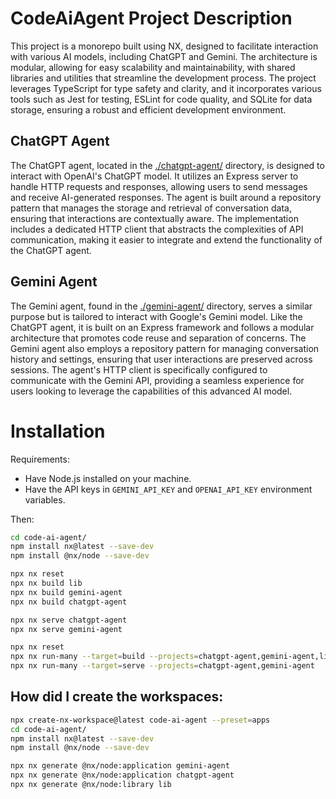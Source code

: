 # CodeAiAgent Project Description

This project is a monorepo built using NX, designed to facilitate interaction with various AI models, including ChatGPT and Gemini. The architecture is modular, allowing for easy scalability and maintainability, with shared libraries and utilities that streamline the development process. The project leverages TypeScript for type safety and clarity, and it incorporates various tools such as Jest for testing, ESLint for code quality, and SQLite for data storage, ensuring a robust and efficient development environment.

## ChatGPT Agent

The ChatGPT agent, located in the [./chatgpt-agent/](./code-ai-agent/chatgpt-agent/) directory, is designed to interact with OpenAI's ChatGPT model. It utilizes an Express server to handle HTTP requests and responses, allowing users to send messages and receive AI-generated responses. The agent is built around a repository pattern that manages the storage and retrieval of conversation data, ensuring that interactions are contextually aware. The implementation includes a dedicated HTTP client that abstracts the complexities of API communication, making it easier to integrate and extend the functionality of the ChatGPT agent.

## Gemini Agent

The Gemini agent, found in the [./gemini-agent/](./code-ai-agent/gemini-agent/) directory, serves a similar purpose but is tailored to interact with Google's Gemini model. Like the ChatGPT agent, it is built on an Express framework and follows a modular architecture that promotes code reuse and separation of concerns. The Gemini agent also employs a repository pattern for managing conversation history and settings, ensuring that user interactions are preserved across sessions. The agent's HTTP client is specifically configured to communicate with the Gemini API, providing a seamless experience for users looking to leverage the capabilities of this advanced AI model.


# Installation

Requirements:
- Have Node.js installed on your machine.
- Have the API keys in `GEMINI_API_KEY` and `OPENAI_API_KEY` environment variables.

Then:

```bash
cd code-ai-agent/
npm install nx@latest --save-dev
npm install @nx/node --save-dev
```


```bash
npx nx reset
npx nx build lib
npx nx build gemini-agent
npx nx build chatgpt-agent
```

```bash
npx nx serve chatgpt-agent
npx nx serve gemini-agent
```


```bash
npx nx reset
npx nx run-many --target=build --projects=chatgpt-agent,gemini-agent,lib
npx nx run-many --target=serve --projects=chatgpt-agent,gemini-agent
```
## How did I create the workspaces:

```bash
npx create-nx-workspace@latest code-ai-agent --preset=apps
cd code-ai-agent/
npm install nx@latest --save-dev
npm install @nx/node --save-dev
```

```bash
npx nx generate @nx/node:application gemini-agent 
npx nx generate @nx/node:application chatgpt-agent 
npx nx generate @nx/node:library lib
```

